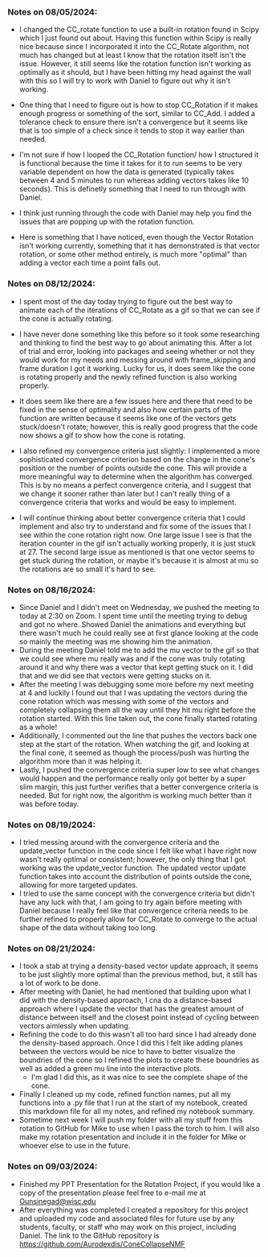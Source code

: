 ### Notes on 08/05/2024:
* I changed the CC_rotate function to use a built-in rotation found in Scipy which I just found out about. Having this function within Scipy is really nice because since I incorporated it into the CC_Rotate algorithm, not much has changed but at least I know that the rotation itself isn't the issue. However, it still seems like the rotation function isn't working as optimally as it should, but I have been hitting my head against the wall with this so I will try to work with Daniel to figure out why it isn't working.
* One thing that I need to figure out is how to stop CC_Rotation if it makes enough progress or something of the sort, similar to CC_Add. I added a tolerance check to ensure there isn't a convergence but it seems like that is too simple of a check since it tends to stop it way earlier than needed.
* I'm not sure if how I looped the CC_Rotation function/ how I structured it is functional because the time it takes for it to run seems to be very variable dependent on how the data is generated (typically takes between 4 and 5 minutes to run whereas adding vectors takes like 10 seconds). This is definetly something that I need to run through with Daniel.
* I think just running through the code with Daniel may help you find the issues that are popping up with the rotation function.

* Here is something that I have noticed, even though the Vector Rotation isn't working currently, something that it has demonstrated is that vector rotation, or some other method entirely, is much more "optimal" than adding a vector each time a point falls out.

### Notes on 08/12/2024:
* I spent most of the day today trying to figure out the best way to animate each of the iterations of CC_Rotate as a gif so that we can see if the cone is actually rotating.

* I have never done something like this before so it took some researching and thinking to find the best way to go about animating this. After a lot of trial and error, looking into packages and seeing whether or not they would work for my needs and messing around with frame_skipping and frame duration I got it working. Lucky for us, it does seem like the cone is rotating properly and the newly refined function is also working properly.
* It does seem like there are a few issues here and there that need to be fixed in the sense of optimality and also how certain parts of the function are written because it seems like one of the vectors gets stuck/doesn't rotate; however, this is really good progress that the code now shows a gif to show how the cone is rotating.
* I also refined my convergence criteria just slightly: I implemented a more sophisticated convergence criterion based on the change in the cone's position or the number of points outside the cone. This will provide a more meaningful way to determine when the algorithm has converged. This is by no means a perfect convergence criteria, and I suggest that we change it sooner rather than later but I can't really thing of a convergence criteria that works and would be easy to implement.
* I will continue thinking about better convergence criteria that I could implement and also try to understand and fix some of the issues that I see within the cone rotation right now. One large issue I see is that the iteration counter in the gif isn't actually working properly, it is just stuck at 27. The second large issue as mentioned is that one vector seems to get stuck during the rotation, or maybe it's because it is almost at mu so the rotations are so small it's hard to see.

### Notes on 08/16/2024:
* Since Daniel and I didn't meet on Wednesday, we pushed the meeting to today at 2:30 on Zoom. I spent time until the meeting trying to debug and got no where. Showed Daniel the animations and everything but there wasn't much he could really see at first glance looking at the code so mainly the meeting was me showing him the animation.
* During the meeting Daniel told me to add the mu vector to the gif so that we could see where mu really was and if the cone was truly rotating around it and why there was a vector that kept getting stuck on it. I did that and we did see that vectors were getting stucks on it.
* After the meeting I was debugging some more before my next meeting at 4 and luckily I found out that I was updating the vectors during the cone rotation which was messing with some of the vectors and completely collapsing them all the way until they hit mu right before the rotation started. With this line taken out, the cone finally started rotating as a whole!
* Additionally, I commented out the line that pushes the vectors back one step at the start of the rotation. When watching the gif, and looking at the final cone, it seemed as though the process/push was hurting the algorithm more than it was helping it.
* Lastly, I pushed the convergence criteria super low to see what changes would happen and the performance really only got better by a super slim margin, this just further verifies that a better convergence criteria is needed. But for right now, the algorithm is working much better than it was before today.

### Notes on 08/19/2024:
* I tried messing around with the convergence criteria and the update_vector function in the code since I felt like what I have right now wasn't really optimal or consistent; however, the only thing that I got working was the update_vector function. The updated vector update function takes into account the distribution of points outside the cone, allowing for more targeted updates.
* I tried to use the same concept with the convergence criteria but didn't have any luck with that, I am going to try again before meeting with Daniel because I really feel like that convergence criteria needs to be further refined to properly allow for CC_Rotate to converge to the actual shape of the data without taking too long.

### Notes on 08/21/2024:
* I took a stab at trying a density-based vector update approach, it seems to be just slightly more optimal than the previous method, but, it still has a lot of work to be done.
* After meeting with Daniel, he had mentioned that building upon what I did with the density-based approach, I cna do a distance-based approach where I update the vector that has the greatest amount of distance between itself and the closest point instead of cycling between vectors aimlessly when updating.
* Refining the code to do this wasn't all too hard since I had already done the density-based approach. Once I did this I felt like adding planes between the vectors would be nice to have to better visualize the boundries of the cone so I refined the plots to create these boundries as well as added a green mu line into the interactive plots.
    * I'm glad I did this, as it was nice to see the complete shape of the cone.
* Finally I cleaned up my code, refined function names, put all my functions into a .py file that I run at the start of my notebook, created this markdown file for all my notes, and refined my notebook summary.
* Sometime next week I will push my folder with all my stuff from this rotation to GitHub for Mike to use when I pass the torch to him. I will also make my rotation presentation and include it in the folder for Mike or whoever else to use in the future.

### Notes on 09/03/2024:
* Finished my PPT Presentation for the Rotation Project, if you would like a copy of the presentation please feel free to e-mail me at Ounsinegad@wisc.edu
* After everything was completed I created a repository for this project and uploaded my code and associated files for future use by any students, faculty, or staff who may work on this project, including Daniel. The link to the GitHub repository is https://github.com/Aurodexdis/ConeCollapseNMF
  
